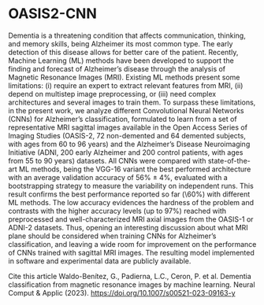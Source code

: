 # OASIS2-CNN


Dementia is a threatening condition that affects communication, thinking, and memory skills, being Alzheimer its most
common type. The early detection of this disease allows for better care of the patient. Recently, Machine Learning (ML)
methods have been developed to support the finding and forecast of Alzheimer’s disease through the analysis of Magnetic
Resonance Images (MRI). Existing ML methods present some limitations: (i) require an expert to extract relevant features
from MRI, (ii) depend on multistep image preprocessing, or (iii) need complex architectures and several images to train
them. To surpass these limitations, in the present work, we analyze different Convolutional Neural Networks (CNNs) for
Alzheimer’s classification, formulated to learn from a set of representative MRI sagittal images available in the Open
Access Series of Imaging Studies (OASIS-2, 72 non-demented and 64 demented subjects, with ages from 60 to 96 years)
and the Alzheimer’s Disease Neuroimaging Initiative (ADNI, 200 early Alzheimer and 200 control patients, with ages from
55 to 90 years) datasets. All CNNs were compared with state-of-the-art ML methods, being the VGG-16 variant the best
performed architecture with an average validation accuracy of 56% ± 4%, evaluated with a bootstrapping strategy to
measure the variability on independent runs. This result confirms the best performance reported so far (\60%) with
different ML methods. The low accuracy evidences the hardness of the problem and contrasts with the higher accuracy
levels (up to 97%) reached with preprocessed and well-characterized MRI axial images from the OASIS-1 or ADNI-2
datasets. Thus, opening an interesting discussion about what MRI plane should be considered when training CNNs for
Alzheimer’s classification, and leaving a wide room for improvement on the performance of CNNs trained with sagittal
MRI images. The resulting model implemented in software and experimental data are publicly available.

Cite this article
Waldo-Benítez, G., Padierna, L.C., Ceron, P. et al. Dementia classification from magnetic resonance images by machine learning. Neural Comput & Applic (2023). https://doi.org/10.1007/s00521-023-09163-y
